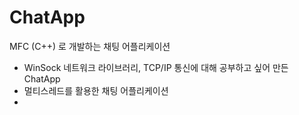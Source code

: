 # ChatApp
MFC (C++) 로 개발하는 채팅 어플리케이션 
- WinSock 네트워크 라이브러리, TCP/IP 통신에 대해 공부하고 싶어 만든 ChatApp
- 멀티스레드를 활용한 채팅 어플리케이션
- 

